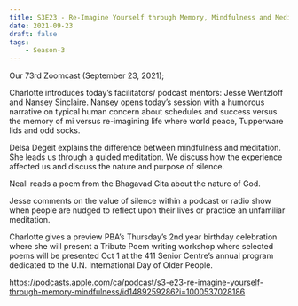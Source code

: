 ```yaml
---
title: S3E23 - Re-Imagine Yourself through Memory, Mindfulness and Meditation
date: 2021-09-23
draft: false
tags:
    - Season-3
---
```


Our 73rd Zoomcast (September 23, 2021);

Charlotte introduces today’s facilitators/ podcast mentors: Jesse  Wentzloff and Nansey Sinclaire. Nansey opens today’s session with a humorous narrative on typical human concern about schedules and success versus the memory of mi versus re-imagining life where world peace, Tupperware lids and odd socks.

Delsa Degeit explains the difference between mindfulness and meditation. She leads us through a guided meditation. We discuss how the experience affected us and discuss the nature and purpose of silence.

Neall reads a poem from the Bhagavad Gita about the nature of God.

Jesse comments on the value of silence within a podcast or radio show when people are nudged to reflect upon their lives or practice an unfamiliar meditation.

Charlotte gives a preview PBA’s Thursday’s 2nd year birthday celebration where she will present a Tribute Poem writing workshop where selected poems will be presented Oct 1 at the 411 Senior Centre’s annual program dedicated to the U.N. International Day of Older People.

https://podcasts.apple.com/ca/podcast/s3-e23-re-imagine-yourself-through-memory-mindfulness/id1489259286?i=1000537028186